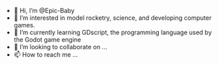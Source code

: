 - 👋 Hi, I’m @Epic-Baby
- 👀 I’m interested in model rocketry, science, and developing computer games.
- 🌱 I’m currently learning GDscript, the programming language used by the Godot game engine
- 💞️ I’m looking to collaborate on ...
- 📫 How to reach me ...

<!---
Epic-Baby/Epic-Baby is a ✨ special ✨ repository because its `README.md` (this file) appears on your GitHub profile.
You can click the Preview link to take a look at your changes.
--->
